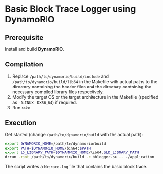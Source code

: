 # Basic Block Trace Logger using DynamoRIO

## Prerequisite

Install and build **DynamoRIO**.

## Compilation

1. Replace `/path/to/dynamorio/build/include` and `/path/to/dynamorio/build/lib64` in the Makefile with actual paths to the directory containing the header files and the directory containing the necessary compiled library files respectively.
2. Modify the target OS or the target architecture in the Makefile (specified as `-DLINUX` `-DX86_64`) if required.
3. Run `make`.

## Execution

Get started (change `/path/to/dynamorio/build` with the actual path):
```sh
export DYNAMORIO_HOME=/path/to/dynamorio/build
export PATH=$DYNAMORIO_HOME/bin64:$PATH
export LD_LIBRARY_PATH=$DYNAMORIO_HOME/lib64:$LD_LIBRARY_PATH
drrun -root /path/to/dynamorio/build -c bblogger.so -- ./application
```

The script writes a `bbtrace.log` file that contains the basic block trace.